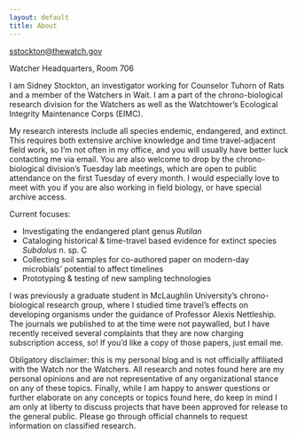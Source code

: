 ```yaml
---
layout: default
title: About
---
```


sstockton@thewatch.gov

Watcher Headquarters, Room 706

I am Sidney Stockton, an investigator working for Counselor Tuhorn of Rats and a member of the Watchers in Wait. I am a part of the chrono-biological research division for the Watchers as well as the Watchtower’s Ecological Integrity Maintenance Corps (EIMC).

My research interests include all species endemic, endangered, and extinct. This requires both extensive archive knowledge and time travel-adjacent field work, so I’m not often in my office, and you will usually have better luck contacting me via email. You are also welcome to drop by the chrono-biological division’s Tuesday lab meetings, which are open to public attendance on the first Tuesday of every month. I would especially love to meet with you if you are also working in field biology, or have special archive access.

Current focuses:

- Investigating the endangered plant genus _Rutilan_
- Cataloging historical & time-travel based evidence for extinct species _Subdolus_ n. sp. C
- Collecting soil samples for co-authored paper on modern-day microbials’ potential to affect timelines
- Prototyping & testing of new sampling technologies

I was previously a graduate student in McLaughlin University’s chrono-biological research group, where I studied time travel’s effects on developing organisms under the guidance of Professor Alexis Nettleship. The journals we published to at the time were not paywalled, but I have recently received several complaints that they are now charging subscription access, so! If you’d like a copy of those papers, just email me.

Obligatory disclaimer: this is my personal blog and is not officially affiliated with the Watch nor the Watchers. All research and notes found here are my personal opinions and are not representative of any organizational stance on any of these topics. Finally, while I am happy to answer questions or further elaborate on any concepts or topics found here, do keep in mind I am only at liberty to discuss projects that have been approved for release to the general public. Please go through official channels to request information on classified research.
